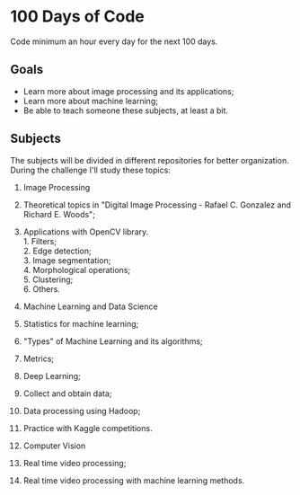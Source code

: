 # 100 Days of Code

Code minimum an hour every day for the next 100 days.

## Goals

- Learn more about image processing and its applications;  
- Learn more about machine learning;
- Be able to teach someone these subjects, at least a bit.

## Subjects

The subjects will be divided in different repositories for better organization.  
During the challenge I'll study these topics:

1. Image Processing  
  1. Theoretical topics in "Digital Image Processing - Rafael C. Gonzalez and Richard E. Woods";  
  2. Applications with OpenCV library.  
    1. Filters;  
    2. Edge detection;  
    3. Image segmentation;  
    4. Morphological operations;  
    5. Clustering;  
    6. Others.  

2. Machine Learning and Data Science  
  1. Statistics for machine learning;  
  2. "Types" of Machine Learning and its algorithms;  
  3. Metrics;  
  4. Deep Learning;  
  5. Collect and obtain data;  
  6. Data processing using Hadoop;  
  7. Practice with Kaggle competitions.  

3. Computer Vision  
  1. Real time video processing;  
  2. Real time video processing with machine learning methods.  
